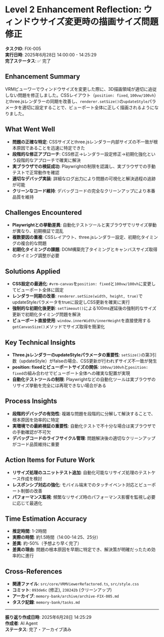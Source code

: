# Level 2 Enhancement Reflection: ウィンドウサイズ変更時の描画サイズ問題修正

**タスクID**: FIX-005  
**実行日時**: 2025年6月28日 14:00:00 - 14:25:29  
**完了ステータス**: ✅ 完了

## Enhancement Summary

VRMビューワーでウィンドウサイズを変更した際に、3D描画領域が適切に追従しない問題を修正しました。CSSレイアウト（`position: fixed`, `100vw/100vh`）とthree.jsレンダラーの同期を改善し、`renderer.setSize()`の`updateStyle`パラメータを適切に設定することで、ビューポート全体に正しく描画されるようになりました。

## What Went Well

- **問題の正確な特定**: CSSサイズとthree.jsレンダラー内部サイズの不一致が根本原因であることを迅速に特定できた
- **段階的な修正アプローチ**: CSS修正→レンダラー設定修正→初期化強化という段階的なアプローチで確実に解決
- **実ブラウザでの検証成功**: Playwrightの制限を認識し、実ブラウザでの手動テストで正常動作を確認
- **適切なデバッグ実装**: 詳細なログ出力により問題の可視化と解決過程の追跡が可能
- **クリーンなコード維持**: デバッグコードの完全なクリーンアップにより本番品質を維持

## Challenges Encountered

- **Playwrightとの挙動差異**: 自動化テストツールと実ブラウザでリサイズ挙動が異なり、初期検証で混乱
- **複数要因の重複**: CSSレイアウト、three.jsレンダラー設定、初期化タイミングの複合的な問題
- **初期化タイミングの課題**: DOM構築完了タイミングとキャンバスサイズ取得のタイミング調整が必要

## Solutions Applied

- **CSS設定の最適化**: `#vrm-canvas`を`position: fixed`と`100vw/100vh`に変更してビューポート全体に固定
- **レンダラー同期の改善**: `renderer.setSize(width, height, true)`でupdateStyleパラメータをtrueに設定しCSS更新を確実に実行
- **強制的な初期化後更新**: `setTimeout()`による100ms遅延後の強制的なサイズ更新で初期化タイミング問題を解決
- **ビューポート直接使用**: `window.innerWidth/innerHeight`を直接使用する`getCanvasSize()`メソッドでサイズ取得を簡潔化

## Key Technical Insights

- **Three.jsレンダラーのupdateStyleパラメータの重要性**: `setSize()`の第3引数（updateStyle）がfalseの場合、CSS更新が行われずサイズ不一致が発生
- **position: fixedとビューポートサイズの関係**: `100vw/100vh`と`position: fixed`の組み合わせでビューポート全体への確実な配置が実現
- **自動化テストツールの制限**: Playwrightなどの自動化ツールは実ブラウザのリサイズ挙動を完全には再現できない場合がある

## Process Insights

- **段階的デバッグの有効性**: 複雑な問題を段階的に分解して解決することで、根本原因を効率的に特定
- **実環境での最終検証の重要性**: 自動化テストで不十分な場合は実ブラウザでの手動確認が不可欠
- **デバッグコードのライフサイクル管理**: 問題解決後の適切なクリーンアップがコード品質維持に重要

## Action Items for Future Work

- **リサイズ処理のユニットテスト追加**: 自動化可能なリサイズ処理のテストケース作成を検討
- **レスポンシブ対応の強化**: モバイル端末でのタッチイベント対応とビューポート制御の改善
- **パフォーマンス監視**: 頻繁なリサイズ時のパフォーマンス影響を監視し必要に応じて最適化

## Time Estimation Accuracy

- **推定時間**: 1-2時間
- **実際の時間**: 約1.5時間（14:00-14:25、25分）
- **差異**: 約-50%（予想より早く完了）
- **差異の理由**: 問題の根本原因を早期に特定でき、解決策が明確だったため効率的に進行

## Cross-References

- **関連ファイル**: `src/core/VRMViewerRefactored.ts`, `src/style.css`
- **コミット**: `093de6c` (修正), `238242b` (クリーンアップ)
- **アーカイブ**: `memory-bank/archive/archive-FIX-005.md`
- **タスク記録**: `memory-bank/tasks.md`

---

**振り返り作成日時**: 2025年6月28日 14:25:29  
**作成者**: AI Agent  
**ステータス**: 完了・アーカイブ済み 